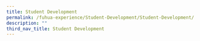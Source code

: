 ```yaml
---
title: Student Development
permalink: /fuhua-experience/Student-Development/Student-Development/
description: ""
third_nav_title: Student Development
---
```

